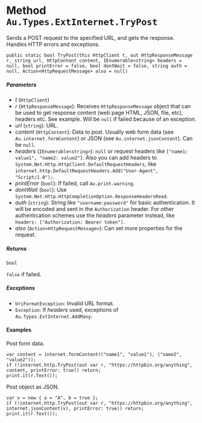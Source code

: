 # Method `Au.Types.ExtInternet.TryPost`

Sends a POST request to the specified URL, and gets the response. Handles HTTP errors and exceptions.

```
public static bool TryPost(this HttpClient t, out HttpResponseMessage r, string url, HttpContent content, IEnumerable<string> headers = null, bool printError = false, bool dontWait = false, string auth = null, Action<HttpRequestMessage> also = null)
```

##### Parameters

- *t*  (`HttpClient`)
- *r*  (`HttpResponseMessage`):
    Receives `HttpResponseMessage` object that can be used to get response content (web page HTML, JSON, file, etc), headers etc. See example. Will be `null` if failed because of an exception.
- *url*  (`string`):
    URL.
- *content*  (`HttpContent`):
    Data to post. Usually web form data (see `Au.internet.formContent`) or JSON (see `Au.internet.jsonContent`). Can be `null`.
- *headers*  (`IEnumerable<string>`):
    `null` or request headers like `["name1: value1", "name2: value2"]`. Also you can add headers to `System.Net.Http.HttpClient.DefaultRequestHeaders`, like `internet.http.DefaultRequestHeaders.Add("User-Agent", "Script/1.0");`.
- *printError*  (`bool`):
    If failed, call `Au.print.warning`.
- *dontWait*  (`bool`):
    Use `System.Net.Http.HttpCompletionOption.ResponseHeadersRead`.
- *auth*  (`string`):
    String like `"username:password"` for basic authentication. It will be encoded and sent in the `Authorization` header. For other authentication schemes use the *headers* parameter instead, like `headers: ["Authorization: Bearer token"]`.
- *also*  (`Action<HttpRequestMessage>`):
    Can set more properties for the request.

##### Returns

`bool`

`false` if failed.

##### Exceptions

- `UriFormatException`:
    Invalid URL format.
- `Exception`:
    If *headers* used, exceptions of `Au.Types.ExtInternet.AddMany`.

#### Examples

Post form data.

```
var content = internet.formContent(("name1", "value1"), ("name2", "value2"));
if (!internet.http.TryPost(out var r, "https://httpbin.org/anything", content, printError: true)) return;
print.it(r.Text());
```

Post object as JSON.

```
var v = new { a = "A", b = true };
if (!internet.http.TryPost(out var r, "https://httpbin.org/anything", internet.jsonContent(v), printError: true)) return;
print.it(r.Text());
```